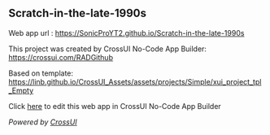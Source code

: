 ## Scratch-in-the-late-1990s
Web app url : https://SonicProYT2.github.io/Scratch-in-the-late-1990s

This project was created by CrossUI No-Code App Builder: https://crossui.com/RADGithub

Based on template: https://linb.github.io/CrossUI_Assets/assets/projects/Simple/xui_project_tpl_Empty

Click [here](https://crossui.com/RADGithub/#!from=github&owner=SonicProYT2&repo=Scratch-in-the-late-1990s) to edit this web app in CrossUI No-Code App Builder

<i>Powered by [CrossUI](https://crossui.com)</i>

